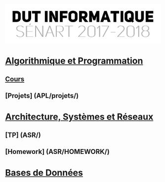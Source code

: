 <p align="center"> 
<img src="files/readme.png">
</p>

# [Algorithmique et Programmation](APL/)
## [Cours](APL/)
## [Projets] (APL/projets/)
# [Architecture, Systèmes et Réseaux](ASR/)
## [TP] (ASR/)
## [Homework] (ASR/HOMEWORK/)
# [Bases de Données](DB/)
